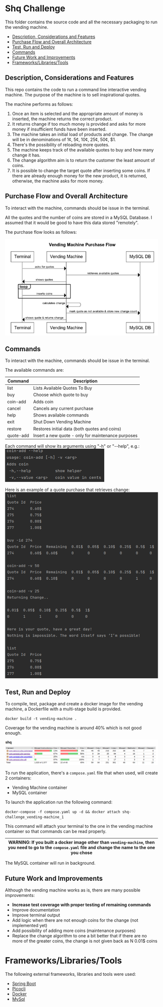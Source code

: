 # Shq Challenge

This folder contains the source code and all the necessary packaging to run the vending machine.

- [Description, Considerations and Features](#description-considerations-and-features)
- [Purchase Flow and Overall Architecture](#purchase-flow-and-overall-architecture)
- [Test, Run and Deploy](#test-run-and-deploy)
- [Commands](#commands)
- [Future Work and Improvements](#future-work-and-improvements)
- [Frameworks/Libraries/Tools](#frameworkslibrariestools)

## Description, Considerations and Features

This repo contains the code to run a command line interactive vending machine. The purpose of the machine is to sell inspirational quotes.

The machine performs as follows:

1. Once an item is selected and the appropriate amount of money is inserted, the machine returns the correct product.
2. It returns change if too much money is provided and asks for more money if insufficient funds have been inserted.
3. The machine takes an initial load of products and change. The change will be in denominations of 1¢, 5¢, 10¢, 25¢, 50¢, $1.
4. There's the possibility of reloading more quotes.
5. The machine keeps track of the available quotes to buy and how many change it has.
6. The change algorithm aim is to return the customer the least amount of coins.
7. It is possible to change the target quote after inserting some coins. If there are already enough money for the new product, it is returned, otherwise, the machine asks for more money.

## Purchase Flow and Overall Architecture

To interact with the machine, commands should be issue in the terminal.

All the quotes and the number of coins are stored in a MySQL Database. I assumed that it would be good to have this data stored "remotely".

The purchase flow looks as follows:

![Purchase Flow](./static/purchase_flow.png)

## Commands

To interact with the machine, commands should be issue in the terminal.

The available commands are:

Command | Description
--- | --- 
list | Lists Available Quotes To Buy
buy | Choose which quote to buy
coin-add | Adds coin
cancel | Cancels any current purchase
help | Shows available commands
exit | Shut Down Vending Machine
restore | Restores initial data (both quotes and coins)
quote-add | Insert a new quote - only for maintenance purposes

Each command will show its arguments using "-h" or "--help", e.g.:
![Help](./static/help.png)

Here is an example of a quote purchase that retrieves change:
![Purchase](./static/purchase.png)

## Test, Run and Deploy

To compile, test, package and create a docker image for the vending machine, a Dockerfile with a multi-stage build is provided.

`docker build -t vending-machine .`

Coverage for the vending machine is around 40% which is not good enough.

![Tests Coverage](./static/coverage.png)

To run the application, there's a `compose.yaml` file that when used, will create 2 containers:
* Vending Machine container
* MySQL container

To launch the application run the following command:

`docker-compose -f compose.yaml up -d && docker attach shq-challenge_vending-machine_1`

This command will attach your terminal to the one in the vending machine container so that commands can be read properly. 

| WARNING: If you built a docker image other than `vending-machine`, then you need to go to the `compose.yaml` file and change the name to the one you chose |
| --- |

The MySQL container will run in background.

## Future Work and Improvements
Although the vending machine works as is, there are many possible improvements:
* **Increase test coverage with proper testing of remaining commands**
* Improve documentation
* Improve terminal output
* Add logic when there are not enough coins for the change (not implemented yet)
* Add possibility of adding more coins (maintenance purposes)
* Replace the change algorithm to one a bit better that if there are no more of the greater coins, the change is not given back as N 0.01$ coins

# Frameworks/Libraries/Tools
The following external frameworks, libraries and tools were used:
* [Spring Boot](https://spring.io/projects/spring-boot)
* [Picocli](https://github.com/remkop/picocli)
* [Docker](https://www.docker.com/)
* [MySql](https://www.mysql.com/)